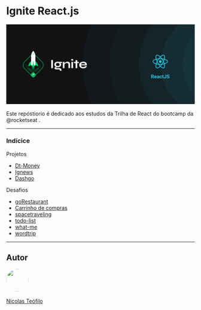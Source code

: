 # Ignite React.js

![Untitled](/Untitled.png)

Este repóstiorio é dedicado aos estudos da Trilha de React do bootcamp da @rocketseat .

---

### Indícice

Projetos

- [Dt-Money](https://github.com/nicolasteofilo/Ignite-ReactJs/tree/main/dt-money)
- [Ignews](https://github.com/nicolasteofilo/Ignite-ReactJs/tree/main/ignews)
- [Dashgo](https://github.com/nicolasteofilo/Ignite-ReactJs/tree/main/dashgo)

Desafios

- [goRestaurant](https://github.com/nicolasteofilo/Ignite-ReactJs/tree/main/challenges/goRestaurant)
- [Carrinho de compras](https://github.com/nicolasteofilo/Ignite-ReactJs/tree/main/challenges/hook%20de%20carrinho%20de%20compras)
- [spacetraveling](https://github.com/nicolasteofilo/Ignite-ReactJs/tree/main/challenges/spacetraveling)
- [todo-list](https://github.com/nicolasteofilo/Ignite-ReactJs/tree/main/challenges/todo-list)
- [what-me](https://github.com/nicolasteofilo/Ignite-ReactJs/tree/main/challenges/what-me)
- [wordtrip](https://github.com/nicolasteofilo/Ignite-ReactJs/tree/main/challenges/wordtrip)

---

## Autor
<img src="https://avatars.githubusercontent.com/u/81480818?v=4" width="60px" height="60px" style="border-radius:50%">

[Nicolas Teófilo](https://github.conm/nicolasteofilo)